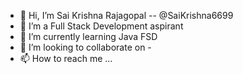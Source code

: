 - 👋 Hi, I’m  Sai Krishna Rajagopal -- @SaiKrishna6699
- 👀 I’m a Full Stack Development aspirant
- 🌱 I’m currently learning Java FSD
- 💞️ I’m looking to collaborate on -
- 📫 How to reach me ...

<!---
SaiKrishna6699/SaiKrishna6699 is a ✨ special ✨ repository because its `README.md` (this file) appears on your GitHub profile.
You can click the Preview link to take a look at your changes.
--->
